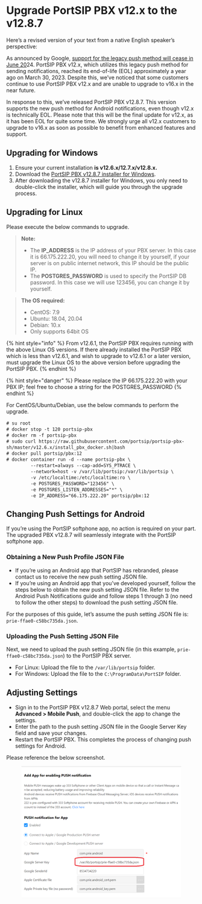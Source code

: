 # Upgrade PortSIP PBX v12.x to the v12.8.7

Here’s a revised version of your text from a native English speaker’s perspective:

As announced by Google, [support for the legacy push method will cease in June 20](https://firebase.google.com/docs/cloud-messaging/migrate-v1)24. PortSIP PBX v12.x, which utilizes this legacy push method for sending notifications, reached its end-of-life (EOL) approximately a year ago on March 30, 2023. Despite this, we’ve noticed that some customers continue to use PortSIP PBX v12.x and are unable to upgrade to v16.x in the near future.

In response to this, we’ve released PortSIP PBX v12.8.7. This version supports the new push method for Android notifications, even though v12.x is technically EOL. Please note that this will be the final update for v12.x, as it has been EOL for quite some time. We strongly urge all v12.x customers to upgrade to v16.x as soon as possible to benefit from enhanced features and support.

## **Upgrading for Windows**

1. Ensure your current installation **is v12.6.x/12.7.x/v12.8.x.**
2. Download the [PortSIP PBX v12.8.7 installer for Windows](https://www.portsip.com/downloads/pbx/v12/portsip-pbx-12.8.7.2683.exe).
3. After downloading the v12.8.7 installer for Windows, you only need to double-click the installer, which will guide you through the upgrade process.

## **Upgrading for Linux**

Please execute the below commands to upgrade.

> **Note:**
>
> * The **IP\_ADDRESS** is the IP address of your PBX server. In this case it is 66.175.222.20, you will need to change it by yourself, if your server is on public internet network, this IP should be the public IP.
> * The **POSTGRES\_PASSWORD** is used to specify the PortSIP DB password. In this case we will use 123456, you can change it by yourself.

> **The OS required:**
>
> * CentOS: 7.9
> * Ubuntu: 18.04, 20.04
> * Debian: 10.x
> * Only supports 64bit OS



{% hint style="info" %}
From v12.6.1, the PortSIP PBX requires running with the above Linux OS versions. If there already installed the PortSIP PBX which is less than v12.6.1, and wish to upgrade to v12.6.1 or a later version, must upgrade the Linux OS to the above version before upgrading the PortSIP PBX.
{% endhint %}

{% hint style="danger" %}
Please replace the IP 66.175.222.20 with your PBX IP; feel free to choose a string for the POSTGRES\_PASSWORD
{% endhint %}

For CentOS/Ubuntu/Debian, use the below commands to perform the upgrade.

```
# su root
# docker stop -t 120 portsip-pbx
# docker rm -f portsip-pbx
# sudo curl https://raw.githubusercontent.com/portsip/portsip-pbx-sh/master/v12.6.x/install_pbx_docker.sh|bash
# docker pull portsip/pbx:12
# docker container run -d --name portsip-pbx \
         --restart=always --cap-add=SYS_PTRACE \
         --network=host -v /var/lib/portsip:/var/lib/portsip \
         -v /etc/localtime:/etc/localtime:ro \
         -e POSTGRES_PASSWORD="123456" \
         -e POSTGRES_LISTEN_ADDRESSES="*" \
         -e IP_ADDRESS="66.175.222.20" portsip/pbx:12
```

## **Changing Push Settings for Android**&#x20;

If you’re using the PortSIP softphone app, no action is required on your part. The upgraded PBX v12.8.7 will seamlessly integrate with the PortSIP softphone app.

### **Obtaining a New Push Profile JSON File**&#x20;

* If you’re using an Android app that PortSIP has rebranded, please contact us to receive the new push setting JSON file.&#x20;
* If you’re using an Android app that you’ve developed yourself, follow the steps below to obtain the new push setting JSON file. Refer to the Android Push Notifications guide and follow steps 1 through 3 (no need to follow the other steps) to download the push setting JSON file.

For the purposes of this guide, let’s assume the push setting JSON file is: `prie-ffae0-c58bc735da.json`.

### **Uploading the Push Setting JSON File**&#x20;

Next, we need to upload the push setting JSON file (in this example, `prie-ffae0-c58bc735da.json`) to the PortSIP PBX server.

* For Linux: Upload the file to the `/var/lib/portsip` folder.
* For Windows: Upload the file to the `C:\ProgramData\PortSIP` folder.

## **Adjusting Settings**&#x20;

* Sign in to the PortSIP PBX v12.8.7 Web portal, select the menu **Advanced > Mobile Push**, and double-click the app to change the settings.&#x20;
* Enter the path to the push setting JSON file in the Google Server Key field and save your changes.
* Restart the PortSIP PBX. This completes the process of changing push settings for Android.

Please reference the below screenshot.

<figure><img src="../../.gitbook/assets/android_push_path.png" alt=""><figcaption></figcaption></figure>



